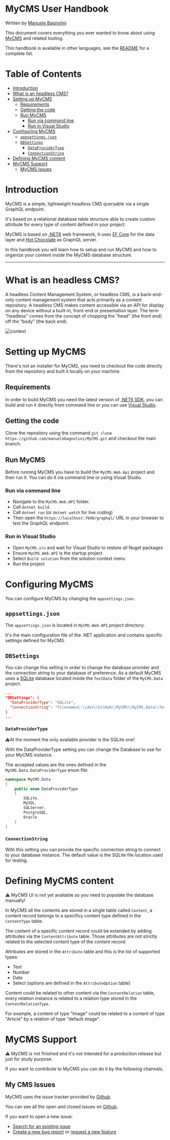 # MyCMS User Handbook

Written by [Manuele Bagnolini](https://github.com/manuelebagnolini/)

This document covers everything you ever wanted to know about using [MyCMS](https://github.com/manuelebagnolini/MyCMS) and related tooling.

This handbook is available in other languages, see the [README](/docs/README.md) for a complete list.

# Table of Contents

- [Introduction](#toc-introduction)
- [What is an headless CMS?](#toc-what-is-headless)
- [Setting up MyCMS](#toc-setting-up-mycms)
  - [Requirements](#toc-mycms-requirements)
  - [Getting the code](#toc-mycms-code)
  - [Run MyCMS](#toc-mycms-run)
    - [Run via command line](#toc-mycms-run-cmd)
    - [Run in Visual Studio](#toc-mycms-run-vs)
- [Configuring MyCMS](#toc-configuring-mycms)
  - [`appsettings.json`](#toc-appsettings)
  - [`DBSettings`](#toc-mycms-dbsettings)
    - [`DataProviderType`](#toc-mycms-dataprovidertype)
    - [`ConnectionString`](#toc-mycms-connectionstring)
- [Defining MyCMS content](#toc-mycms-content)
- [MyCMS Support](#toc-mycms-support)
  - [MyCMS Issues](#toc-mycms-issues)

# <a id="toc-introduction"></a>Introduction

MyCMS is a simple, lightweight headless CMS queryable via a single GraphQL endpoint.

It's based on a relational database table structure able to create custom attribute for every type of content defined in your project.

MyCMS is based on [.NET6](https://docs.microsoft.com/it-it/dotnet/core/whats-new/dotnet-6) web framework, it uses [EF Core](https://docs.microsoft.com/ef/core/) for the data layer and [Hot Chocolate](https://chillicream.com/docs/hotchocolate/get-started) as GraphQL server.

In this handbook you will learn how to setup and run MyCMS and how to organize your content inside the MyCMS database structure.

----

# <a id="toc-what-is-headless"></a>What is an headless CMS?
A headless Content Management System, or headless CMS, is a back-end-only content management system that acts primarily as a content repository. A headless CMS makes content accessible via an API for display on any device without a built-in, front-end or presentation layer. The term “headless” comes from the concept of chopping the “head” (the front end) off the “body” (the back end).

![context](/docs/c4/png/context.png)

# <a id="toc-setting-up-mycms"></a>Setting up MyCMS

There's not an installer for MyCMS, you need to checkout the code directly from the repository and built it locally on your machine.

## <a id="toc-mycms-requirements"></a>Requirements
In order to build MyCMS you need the latest version of [.NET6 SDK](https://dotnet.microsoft.com/en-us/download/dotnet/6.0), you can build and run it directly from command line or you can use [Visual Studio](https://visualstudio.microsoft.com/).

## <a id="toc-mycms-code"></a>Getting the code

Clone the repository using the command `git clone https://github.com/manuelebagnolini/MyCMS.git` and checkout the main branch.

## <a id="toc-mycms-run"></a>Run MyCMS

Before running MyCMS you have to build the `MyCMS.Web.Api` project and then run it. You can do it via command line or using Visual Studio.

### <a id="toc-mycms-run-cmd"></a>Run via command line
- Navigate to the `MyCMS.Web.API` folder.
- Call `dotnet build`.
- Call `dotnet run` (or `dotnet watch` for live coding)
- Then open the `https://localhost:7040/graphql/` URL in your browser to test the GraphQL endpoint.

### <a id="toc-mycms-run-vs"></a>Run in Visual Studio
- Open `MyCMS.sln` and wait for Visual Studio to restore all Nuget packages
- Ensure `MyCMS.Web.API` is the startup project
- Select `Build solution` from the solution context menu
- Run the project

# <a id="toc-configuring-mycms"></a>Configuring MyCMS

You can configure MyCMS by changing the `appsettings.json`.

## <a id="toc-appsettings"></a>`appsettings.json`

The `appsettings.json` is located in `MyCMS.Web.API` project directory.

It's the main configuration file of the .NET application and contains specific settings defined for MyCMS.

## <a id="toc-mycms-dbsettings"></a>`DBSettings`

You can change this setting in order to change the database provider and the connection string to your database of preference. As a default MyCMS uses a [SQLite](https://www.sqlite.org/) database located inside the `TestData` folder of the `MyCMS.Data` project.

```json
...
"DBSettings": {
  "DataProviderType": "SQLite",
  "ConnectionString": "Filename=C:\\dev\\GitHub\\MyCMS\\MyCMS.Data\\TestData\\MyCMS.db"
}
...
```

### <a id="toc-mycms-dataprovidertype"></a>`DataProviderType`
⚠️At the moment the only available provider is the SQLite one!

With the DataProviderType setting you can change the Database to use for your MyCMS instance.

The accepted values are the ones defined in the `MyCMS.Data.DataProviderType` enum file:
```csharp
namespace MyCMS.Data
{
    public enum DataProviderType
    {
        SQLite,
        MySQL,
        SQLServer,
        PostgreSQL,
        Oracle
    }
}
```

### <a id="toc-mycms-connectionstring"></a>`ConnectionString`

With this setting you can provide the specific connection string to connect to your database instance. The default value is the SQLite file location used for testing.

# <a id="toc-mycms-content"></a>Defining MyCMS content
⚠️ MyCMS UI is not yet available so you need to populate the database manually!

In MyCMS all the contents are stored in a single table called `Content`, a content record belongs to a specificy content type defined in the `ContentType` table.

The content of a specific content record could be extended by adding attributes via the `ContentAttribute` table. Those attributes are not strictly related to the selected content type of the content record.

Attributes are stored in the `Attribute` table and this is the list of supported types:
 - Text
 - Number
 - Date
 - Select (options are defined in the `AttributeOption` table)

 Content could be related to other content via the `ContentRelation` table, every relation instance is related to a relation type stored in the `ContentRelationType`.

 For example, a content of type "Image" could be related to a content of type "Article" by a relation of type "default image".

# <a id="toc-mycms-support"></a>MyCMS Support

⚠️ MyCMS is not finished and it's not intended for a production release but just for study purpose.

If you want to contribute to MyCMS you can do it by the following channels.

## <a id="toc-mycms-issues"></a>My CMS Issues

MyCMS uses the issue tracker provided by
[Github](http://github.com).

You can see all the open and closed issues on
[Github](https://github.com/manuelebagnolini/MyCMS/issues).

If you want to open a new issue:

- [Search for an existing issue](https://github.com/manuelebagnolini/MyCMS/issues)
- [Create a new bug report](https://github.com/manuelebagnolini/MyCMS/issues/new)
  or [request a new feature](https://github.com/manuelebagnolini/MyCMS/issues/new)